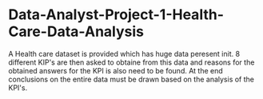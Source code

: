 # Data-Analyst-Project-1-Health-Care-Data-Analysis

A Health care dataset is provided which has huge data peresent init. 8 different KIP's are then asked to obtaine from this data and reasons for the obtained answers for the KPI is also need to be found. At the end conclusions on the entire data must be drawn based on the analysis of the KPI's.
